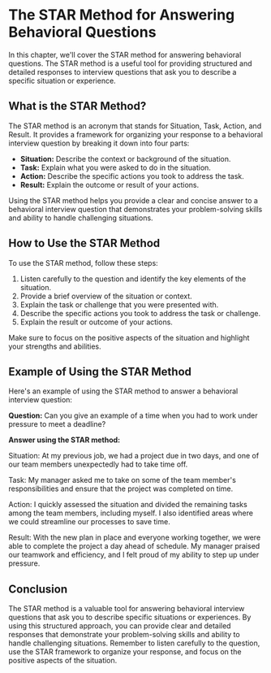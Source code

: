 The STAR Method for Answering Behavioral Questions
================================================================================================

In this chapter, we'll cover the STAR method for answering behavioral questions. The STAR method is a useful tool for providing structured and detailed responses to interview questions that ask you to describe a specific situation or experience.

What is the STAR Method?
------------------------

The STAR method is an acronym that stands for Situation, Task, Action, and Result. It provides a framework for organizing your response to a behavioral interview question by breaking it down into four parts:

* **Situation:** Describe the context or background of the situation.
* **Task:** Explain what you were asked to do in the situation.
* **Action:** Describe the specific actions you took to address the task.
* **Result:** Explain the outcome or result of your actions.

Using the STAR method helps you provide a clear and concise answer to a behavioral interview question that demonstrates your problem-solving skills and ability to handle challenging situations.

How to Use the STAR Method
--------------------------

To use the STAR method, follow these steps:

1. Listen carefully to the question and identify the key elements of the situation.
2. Provide a brief overview of the situation or context.
3. Explain the task or challenge that you were presented with.
4. Describe the specific actions you took to address the task or challenge.
5. Explain the result or outcome of your actions.

Make sure to focus on the positive aspects of the situation and highlight your strengths and abilities.

Example of Using the STAR Method
--------------------------------

Here's an example of using the STAR method to answer a behavioral interview question:

**Question:** Can you give an example of a time when you had to work under pressure to meet a deadline?

**Answer using the STAR method:**

Situation: At my previous job, we had a project due in two days, and one of our team members unexpectedly had to take time off.

Task: My manager asked me to take on some of the team member's responsibilities and ensure that the project was completed on time.

Action: I quickly assessed the situation and divided the remaining tasks among the team members, including myself. I also identified areas where we could streamline our processes to save time.

Result: With the new plan in place and everyone working together, we were able to complete the project a day ahead of schedule. My manager praised our teamwork and efficiency, and I felt proud of my ability to step up under pressure.

Conclusion
----------

The STAR method is a valuable tool for answering behavioral interview questions that ask you to describe specific situations or experiences. By using this structured approach, you can provide clear and detailed responses that demonstrate your problem-solving skills and ability to handle challenging situations. Remember to listen carefully to the question, use the STAR framework to organize your response, and focus on the positive aspects of the situation.

